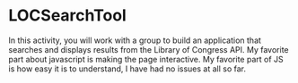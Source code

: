 # LOCSearchTool
In this activity, you will work with a group to build an application that searches and displays results from the Library of Congress API.
My favorite part about javascript is making the page interactive.
My favorite part of JS is how easy it is to understand, I have had no issues at all so far.
